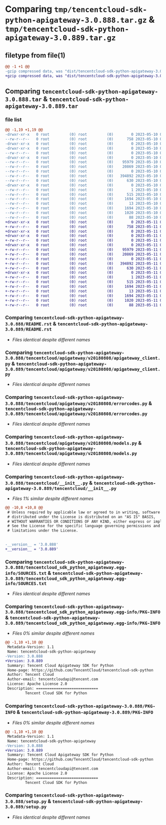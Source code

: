 # Comparing `tmp/tencentcloud-sdk-python-apigateway-3.0.888.tar.gz` & `tmp/tencentcloud-sdk-python-apigateway-3.0.889.tar.gz`

## filetype from file(1)

```diff
@@ -1 +1 @@
-gzip compressed data, was "dist/tencentcloud-sdk-python-apigateway-3.0.888.tar", last modified: Wed May 10 01:47:46 2023, max compression
+gzip compressed data, was "dist/tencentcloud-sdk-python-apigateway-3.0.889.tar", last modified: Thu May 11 02:18:01 2023, max compression
```

## Comparing `tencentcloud-sdk-python-apigateway-3.0.888.tar` & `tencentcloud-sdk-python-apigateway-3.0.889.tar`

### file list

```diff
@@ -1,19 +1,19 @@
-drwxr-xr-x   0 root         (0) root         (0)        0 2023-05-10 01:47:46.000000 tencentcloud-sdk-python-apigateway-3.0.888/
--rw-r--r--   0 root         (0) root         (0)      758 2023-05-10 01:47:46.000000 tencentcloud-sdk-python-apigateway-3.0.888/README.rst
-drwxr-xr-x   0 root         (0) root         (0)        0 2023-05-10 01:47:46.000000 tencentcloud-sdk-python-apigateway-3.0.888/tencentcloud/
-drwxr-xr-x   0 root         (0) root         (0)        0 2023-05-10 01:47:46.000000 tencentcloud-sdk-python-apigateway-3.0.888/tencentcloud/apigateway/
--rw-r--r--   0 root         (0) root         (0)        0 2023-05-10 01:47:46.000000 tencentcloud-sdk-python-apigateway-3.0.888/tencentcloud/apigateway/__init__.py
-drwxr-xr-x   0 root         (0) root         (0)        0 2023-05-10 01:47:46.000000 tencentcloud-sdk-python-apigateway-3.0.888/tencentcloud/apigateway/v20180808/
--rw-r--r--   0 root         (0) root         (0)    95979 2023-05-10 01:47:46.000000 tencentcloud-sdk-python-apigateway-3.0.888/tencentcloud/apigateway/v20180808/apigateway_client.py
--rw-r--r--   0 root         (0) root         (0)    20869 2023-05-10 01:47:46.000000 tencentcloud-sdk-python-apigateway-3.0.888/tencentcloud/apigateway/v20180808/errorcodes.py
--rw-r--r--   0 root         (0) root         (0)        0 2023-05-10 01:47:46.000000 tencentcloud-sdk-python-apigateway-3.0.888/tencentcloud/apigateway/v20180808/__init__.py
--rw-r--r--   0 root         (0) root         (0)   394892 2023-05-10 01:47:46.000000 tencentcloud-sdk-python-apigateway-3.0.888/tencentcloud/apigateway/v20180808/models.py
--rw-r--r--   0 root         (0) root         (0)      630 2023-05-10 01:47:46.000000 tencentcloud-sdk-python-apigateway-3.0.888/tencentcloud/__init__.py
-drwxr-xr-x   0 root         (0) root         (0)        0 2023-05-10 01:47:46.000000 tencentcloud-sdk-python-apigateway-3.0.888/tencentcloud_sdk_python_apigateway.egg-info/
--rw-r--r--   0 root         (0) root         (0)        1 2023-05-10 01:47:46.000000 tencentcloud-sdk-python-apigateway-3.0.888/tencentcloud_sdk_python_apigateway.egg-info/dependency_links.txt
--rw-r--r--   0 root         (0) root         (0)      515 2023-05-10 01:47:46.000000 tencentcloud-sdk-python-apigateway-3.0.888/tencentcloud_sdk_python_apigateway.egg-info/SOURCES.txt
--rw-r--r--   0 root         (0) root         (0)     1694 2023-05-10 01:47:46.000000 tencentcloud-sdk-python-apigateway-3.0.888/tencentcloud_sdk_python_apigateway.egg-info/PKG-INFO
--rw-r--r--   0 root         (0) root         (0)       13 2023-05-10 01:47:46.000000 tencentcloud-sdk-python-apigateway-3.0.888/tencentcloud_sdk_python_apigateway.egg-info/top_level.txt
--rw-r--r--   0 root         (0) root         (0)     1694 2023-05-10 01:47:46.000000 tencentcloud-sdk-python-apigateway-3.0.888/PKG-INFO
--rw-r--r--   0 root         (0) root         (0)     1020 2023-05-10 01:47:46.000000 tencentcloud-sdk-python-apigateway-3.0.888/setup.py
--rw-r--r--   0 root         (0) root         (0)       88 2023-05-10 01:47:46.000000 tencentcloud-sdk-python-apigateway-3.0.888/setup.cfg
+drwxr-xr-x   0 root         (0) root         (0)        0 2023-05-11 02:18:01.000000 tencentcloud-sdk-python-apigateway-3.0.889/
+-rw-r--r--   0 root         (0) root         (0)      758 2023-05-11 02:18:01.000000 tencentcloud-sdk-python-apigateway-3.0.889/README.rst
+drwxr-xr-x   0 root         (0) root         (0)        0 2023-05-11 02:18:01.000000 tencentcloud-sdk-python-apigateway-3.0.889/tencentcloud/
+drwxr-xr-x   0 root         (0) root         (0)        0 2023-05-11 02:18:01.000000 tencentcloud-sdk-python-apigateway-3.0.889/tencentcloud/apigateway/
+-rw-r--r--   0 root         (0) root         (0)        0 2023-05-11 02:18:01.000000 tencentcloud-sdk-python-apigateway-3.0.889/tencentcloud/apigateway/__init__.py
+drwxr-xr-x   0 root         (0) root         (0)        0 2023-05-11 02:18:01.000000 tencentcloud-sdk-python-apigateway-3.0.889/tencentcloud/apigateway/v20180808/
+-rw-r--r--   0 root         (0) root         (0)    95979 2023-05-11 02:18:01.000000 tencentcloud-sdk-python-apigateway-3.0.889/tencentcloud/apigateway/v20180808/apigateway_client.py
+-rw-r--r--   0 root         (0) root         (0)    20869 2023-05-11 02:18:01.000000 tencentcloud-sdk-python-apigateway-3.0.889/tencentcloud/apigateway/v20180808/errorcodes.py
+-rw-r--r--   0 root         (0) root         (0)        0 2023-05-11 02:18:01.000000 tencentcloud-sdk-python-apigateway-3.0.889/tencentcloud/apigateway/v20180808/__init__.py
+-rw-r--r--   0 root         (0) root         (0)   394892 2023-05-11 02:18:01.000000 tencentcloud-sdk-python-apigateway-3.0.889/tencentcloud/apigateway/v20180808/models.py
+-rw-r--r--   0 root         (0) root         (0)      630 2023-05-11 02:18:01.000000 tencentcloud-sdk-python-apigateway-3.0.889/tencentcloud/__init__.py
+drwxr-xr-x   0 root         (0) root         (0)        0 2023-05-11 02:18:01.000000 tencentcloud-sdk-python-apigateway-3.0.889/tencentcloud_sdk_python_apigateway.egg-info/
+-rw-r--r--   0 root         (0) root         (0)        1 2023-05-11 02:18:01.000000 tencentcloud-sdk-python-apigateway-3.0.889/tencentcloud_sdk_python_apigateway.egg-info/dependency_links.txt
+-rw-r--r--   0 root         (0) root         (0)      515 2023-05-11 02:18:01.000000 tencentcloud-sdk-python-apigateway-3.0.889/tencentcloud_sdk_python_apigateway.egg-info/SOURCES.txt
+-rw-r--r--   0 root         (0) root         (0)     1694 2023-05-11 02:18:01.000000 tencentcloud-sdk-python-apigateway-3.0.889/tencentcloud_sdk_python_apigateway.egg-info/PKG-INFO
+-rw-r--r--   0 root         (0) root         (0)       13 2023-05-11 02:18:01.000000 tencentcloud-sdk-python-apigateway-3.0.889/tencentcloud_sdk_python_apigateway.egg-info/top_level.txt
+-rw-r--r--   0 root         (0) root         (0)     1694 2023-05-11 02:18:01.000000 tencentcloud-sdk-python-apigateway-3.0.889/PKG-INFO
+-rw-r--r--   0 root         (0) root         (0)     1020 2023-05-11 02:18:01.000000 tencentcloud-sdk-python-apigateway-3.0.889/setup.py
+-rw-r--r--   0 root         (0) root         (0)       88 2023-05-11 02:18:01.000000 tencentcloud-sdk-python-apigateway-3.0.889/setup.cfg
```

### Comparing `tencentcloud-sdk-python-apigateway-3.0.888/README.rst` & `tencentcloud-sdk-python-apigateway-3.0.889/README.rst`

 * *Files identical despite different names*

### Comparing `tencentcloud-sdk-python-apigateway-3.0.888/tencentcloud/apigateway/v20180808/apigateway_client.py` & `tencentcloud-sdk-python-apigateway-3.0.889/tencentcloud/apigateway/v20180808/apigateway_client.py`

 * *Files identical despite different names*

### Comparing `tencentcloud-sdk-python-apigateway-3.0.888/tencentcloud/apigateway/v20180808/errorcodes.py` & `tencentcloud-sdk-python-apigateway-3.0.889/tencentcloud/apigateway/v20180808/errorcodes.py`

 * *Files identical despite different names*

### Comparing `tencentcloud-sdk-python-apigateway-3.0.888/tencentcloud/apigateway/v20180808/models.py` & `tencentcloud-sdk-python-apigateway-3.0.889/tencentcloud/apigateway/v20180808/models.py`

 * *Files identical despite different names*

### Comparing `tencentcloud-sdk-python-apigateway-3.0.888/tencentcloud/__init__.py` & `tencentcloud-sdk-python-apigateway-3.0.889/tencentcloud/__init__.py`

 * *Files 1% similar despite different names*

```diff
@@ -10,8 +10,8 @@
 # Unless required by applicable law or agreed to in writing, software
 # distributed under the License is distributed on an "AS IS" BASIS,
 # WITHOUT WARRANTIES OR CONDITIONS OF ANY KIND, either express or implied.
 # See the License for the specific language governing permissions and
 # limitations under the License.
 
 
-__version__ = '3.0.888'
+__version__ = '3.0.889'
```

### Comparing `tencentcloud-sdk-python-apigateway-3.0.888/tencentcloud_sdk_python_apigateway.egg-info/SOURCES.txt` & `tencentcloud-sdk-python-apigateway-3.0.889/tencentcloud_sdk_python_apigateway.egg-info/SOURCES.txt`

 * *Files identical despite different names*

### Comparing `tencentcloud-sdk-python-apigateway-3.0.888/tencentcloud_sdk_python_apigateway.egg-info/PKG-INFO` & `tencentcloud-sdk-python-apigateway-3.0.889/tencentcloud_sdk_python_apigateway.egg-info/PKG-INFO`

 * *Files 0% similar despite different names*

```diff
@@ -1,10 +1,10 @@
 Metadata-Version: 1.1
 Name: tencentcloud-sdk-python-apigateway
-Version: 3.0.888
+Version: 3.0.889
 Summary: Tencent Cloud Apigateway SDK for Python
 Home-page: https://github.com/TencentCloud/tencentcloud-sdk-python
 Author: Tencent Cloud
 Author-email: tencentcloudapi@tencent.com
 License: Apache License 2.0
 Description: ============================
         Tencent Cloud SDK for Python
```

### Comparing `tencentcloud-sdk-python-apigateway-3.0.888/PKG-INFO` & `tencentcloud-sdk-python-apigateway-3.0.889/PKG-INFO`

 * *Files 0% similar despite different names*

```diff
@@ -1,10 +1,10 @@
 Metadata-Version: 1.1
 Name: tencentcloud-sdk-python-apigateway
-Version: 3.0.888
+Version: 3.0.889
 Summary: Tencent Cloud Apigateway SDK for Python
 Home-page: https://github.com/TencentCloud/tencentcloud-sdk-python
 Author: Tencent Cloud
 Author-email: tencentcloudapi@tencent.com
 License: Apache License 2.0
 Description: ============================
         Tencent Cloud SDK for Python
```

### Comparing `tencentcloud-sdk-python-apigateway-3.0.888/setup.py` & `tencentcloud-sdk-python-apigateway-3.0.889/setup.py`

 * *Files identical despite different names*

